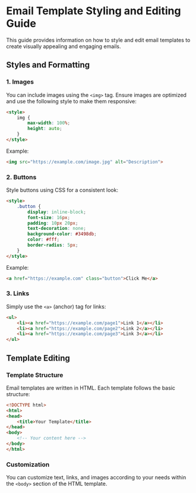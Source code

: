 # Email Template Styling and Editing Guide

This guide provides information on how to style and edit email templates to create visually appealing and engaging emails.

## Styles and Formatting

### 1. Images

You can include images using the `<img>` tag. Ensure images are optimized and use the following style to make them responsive:
```html
<style>
    img {
        max-width: 100%;
        height: auto;
    }
</style>
```

Example:
```html
<img src="https://example.com/image.jpg" alt="Description">
```

### 2. Buttons

Style buttons using CSS for a consistent look:
```html
<style>
    .button {
        display: inline-block;
        font-size: 16px;
        padding: 10px 20px;
        text-decoration: none;
        background-color: #3498db;
        color: #fff;
        border-radius: 5px;
    }
</style>
```

Example:
```html
<a href="https://example.com" class="button">Click Me</a>
```

### 3. Links

Simply use the `<a>` (anchor) tag for links:
```html
<ul>
    <li><a href="https://example.com/page1">Link 1</a></li>
    <li><a href="https://example.com/page2">Link 2</a></li>
    <li><a href="https://example.com/page3">Link 3</a></li>
</ul>
```

## Template Editing

### Template Structure

Email templates are written in HTML. Each template follows the basic structure:
```html
<!DOCTYPE html>
<html>
<head>
    <title>Your Template</title>
</head>
<body>
    <!-- Your content here -->
</body>
</html>
```

### Customization

You can customize text, links, and images according to your needs within the `<body>` section of the HTML template.
